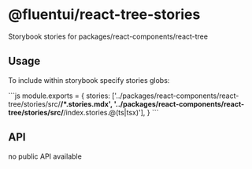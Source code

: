 # @fluentui/react-tree-stories

Storybook stories for packages/react-components/react-tree

## Usage

To include within storybook specify stories globs:

\`\`\`js
module.exports = {
stories: ['../packages/react-components/react-tree/stories/src/**/*.stories.mdx', '../packages/react-components/react-tree/stories/src/**/index.stories.@(ts|tsx)'],
}
\`\`\`

## API

no public API available

